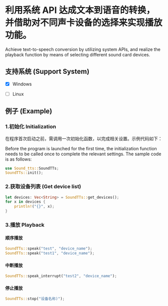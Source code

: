 
# 利用系统 API 达成文本到语音的转换，并借助对不同声卡设备的选择来实现播放功能。
Achieve text-to-speech conversion by utilizing system APIs, and realize the playback function by means of selecting different sound card devices.

## 支持系统 (Support System)
- [x] Windows

- [ ] Linux 



## 例子 (Example)
### 1.初始化 Initialization
在程序首次启动之前，需调用一次初始化函数，以完成相关设置。示例代码如下：

Before the program is launched for the first time, the initialization function needs to be called once to complete the relevant settings. The sample code is as follows:
```rust
use Sound_tts::SoundTTs;
SoundTTs::init();
```

### 2.获取设备列表 (Get device list)
```rust
let devices: Vec<String> = SoundTTs::get_devices();
for x in devices {
    println!("{}", x);
}
```


### 3.播放 Playback

#### 顺序播放
```rust
SoundTTs::speak("test", "device_name");
SoundTTs::speak("test1", "device_name");
```
#### 中断播放
```rust
SoundTTs::speak_interrupt("test2", "device_name");
```
#### 停止播放
```rust
SoundTTs::stop("设备名称)");
```


